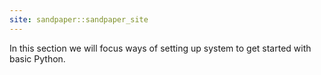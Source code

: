 ```yaml
---
site: sandpaper::sandpaper_site
---
```


In this section we will focus ways of setting up system to get started with basic Python. 



